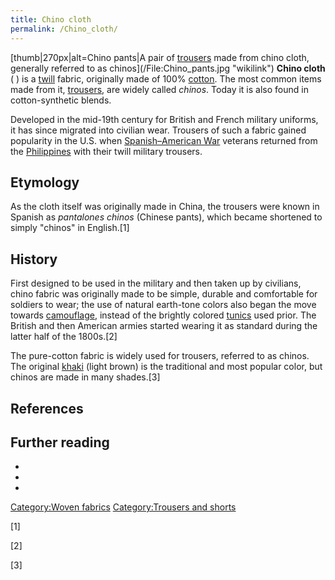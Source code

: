 ```yaml
---
title: Chino cloth
permalink: /Chino_cloth/
---
```


[thumb\|270px\|alt=Chino pants\|A pair of
[trousers](trousers "wikilink") made from chino cloth, generally
referred to as chinos](/File:Chino_pants.jpg "wikilink") **Chino cloth**
( ) is a [twill](/twill "wikilink") fabric, originally made of 100%
[cotton](/cotton "wikilink"). The most common items made from it,
[trousers](/trousers "wikilink"), are widely called *chinos*. Today it
is also found in cotton-synthetic blends.

Developed in the mid-19th century for British and French military
uniforms, it has since migrated into civilian wear. Trousers of such a
fabric gained popularity in the U.S. when [Spanish–American
War](/Spanish–American_War "wikilink") veterans returned from the
[Philippines](/Philippines "wikilink") with their twill military
trousers.

## Etymology

As the cloth itself was originally made in China, the trousers were
known in Spanish as *pantalones chinos* (Chinese pants), which became
shortened to simply "chinos" in English.[1]

## History

First designed to be used in the military and then taken up by
civilians, chino fabric was originally made to be simple, durable and
comfortable for soldiers to wear; the use of natural earth-tone colors
also began the move towards
[camouflage](/Military_camouflage "wikilink"), instead of the brightly
colored [tunics](/tunic "wikilink") used prior. The British and then
American armies started wearing it as standard during the latter half of
the 1800s.[2]

The pure-cotton fabric is widely used for trousers, referred to as
chinos. The original [khaki](/khaki "wikilink") (light brown) is the
traditional and most popular color, but chinos are made in many
shades.[3]

## References

## Further reading

-

-

-

[Category:Woven fabrics](/Category:Woven_fabrics "wikilink")
[Category:Trousers and shorts](/Category:Trousers_and_shorts "wikilink")

[1]

[2]

[3]